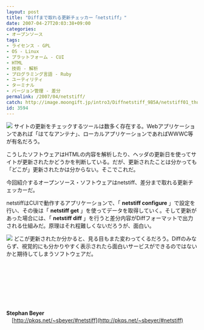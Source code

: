 ```yaml
---
layout: post
title: "Diffまで取れる更新チェッカー「netstiff」"
date: 2007-04-27T20:03:38+09:00
categories:
- オープンソース
tags: 
- ライセンス - GPL
- OS - Linux
- プラットフォーム - CUI
- HTML
- 技術 - 解析
- プログラミング言語 - Ruby
- ユーティリティ
- ターミナル
- バージョン管理 - 差分
permalink: /2007/04/netstiff/
catch: http://image.moongift.jp/intro3/Diffnetstiff_9B5A/netstiff01_thumb1.png
id: 3594
---
```

[![](http://image.moongift.jp/intro3/Diffnetstiff_9B5A/netstiff04_thumb2.png)](http://image.moongift.jp/intro3/Diffnetstiff_9B5A/netstiff044.png) サイトの更新をチェックするツールは数多く存在する。Webアプリケーションであれば「はてなアンテナ」、ローカルアプリケーションであればWWWC等が有名だろう。

 

こうしたソフトウェアはHTMLの内容を解析したり、ヘッダの更新日を使ってサイトが更新されたかどうかを判断している。だが、更新されたことは分かっても「どこが」更新されたかは分からない。そこでこれだ。

 

今回紹介するオープンソース・ソフトウェアはnetstiff、差分まで取れる更新チェッカーだ。

<!--more--> 

netstiffはCUIで動作するアプリケーションで、「 **netstiff configure** 」で設定を行い、その後は「 **netstiff get** 」を使ってデータを取得していく。そして更新があった場合には、「 **netstiff diff** 」を行うと差分内容がDiffフォーマットで出力される仕組みだ。原理はそれ程難しくないだろうが、面白い。

 

[![](http://image.moongift.jp/intro3/Diffnetstiff_9B5A/netstiff01_thumb1.png)](http://image.moongift.jp/intro3/Diffnetstiff_9B5A/netstiff013.png) どこが更新されたか分かると、見る目もまた変わってくるだろう。Diffのみならず、視覚的にも分かりやすく表示されたら面白いサービスができるのではないかと期待してしまうソフトウェアだ。

 

&nbsp;

 

&nbsp;

 

&nbsp;

 

&nbsp;

 

**Stephan Beyer**  
　[http://pkqs.net/~sbeyer/#netstiff](http://pkqs.net/~sbeyer/#netstiff)

